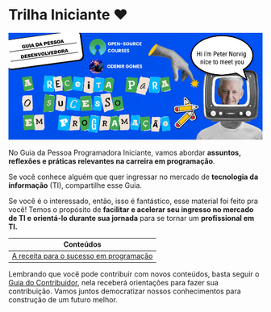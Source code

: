 # Trilha Iniciante ❤️

![Banner](A%20receita%20para%20o%20sucesso%20em%20programação/images/banner-a-receita-para-o-sucesso-em-programacao.png)

No Guia da Pessoa Programadora Iniciante, vamos abordar **assuntos, reflexões e práticas relevantes na carreira em programação**.

Se você conhece alguém que quer ingressar no mercado de **tecnologia da informação** (TI), compartilhe esse Guia.

Se você é o interessado, então, isso é fantástico, esse material foi feito pra você! Temos o propósito de **facilitar e acelerar seu ingresso no mercado de TI e** **orientá-lo durante sua jornada** para se tornar um **profissional em TI.**

| Conteúdos                                                                                      |
| ---------------------------------------------------------------------------------------------- |
| [A receita para o sucesso em programação](A%20receita%20para%20o%20sucesso%20em%20programação) |

Lembrando que você pode contribuir com novos conteúdos, basta seguir o [Guia do Contribuidor](https://github.com/opensource-courses/.github/blob/main/CONTRIBUTING.md), nela receberá orientações para fazer sua contribuição. Vamos juntos democratizar nossos conhecimentos para construção de um futuro melhor.
